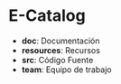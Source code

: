 # E-Catalog
* **doc**: Documentación
* **resources**: Recursos
* **src**: Código Fuente
* **team**: Equipo de trabajo